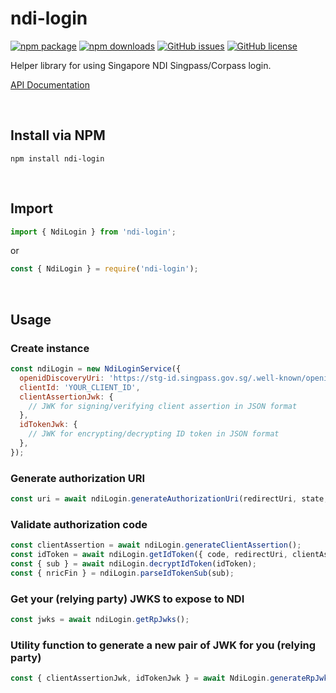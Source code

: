 # **ndi-login**
[![npm package](https://img.shields.io/npm/v/ndi-login)](https://www.npmjs.com/package/ndi-login)
[![npm downloads](https://img.shields.io/npm/dt/ndi-login)](https://www.npmjs.com/package/ndi-login)
[![GitHub issues](https://img.shields.io/github/issues/ahzhezhe/ndi-login)](https://github.com/ahzhezhe/ndi-login/issues)
[![GitHub license](https://img.shields.io/github/license/ahzhezhe/ndi-login)](https://github.com/ahzhezhe/ndi-login/blob/master/LICENSE)

Helper library for using Singapore NDI Singpass/Corpass login.

[API Documentation](https://ahzhezhe.github.io/docs/ndi-login-v1/index.html)

<br />

## **Install via NPM**
```
npm install ndi-login
```

<br />

## **Import**
```javascript
import { NdiLogin } from 'ndi-login';
```
or
```javascript
const { NdiLogin } = require('ndi-login');
```

<br />

## **Usage**

### **Create instance**
```javascript
const ndiLogin = new NdiLoginService({
  openidDiscoveryUri: 'https://stg-id.singpass.gov.sg/.well-known/openid-configuration',
  clientId: 'YOUR_CLIENT_ID',
  clientAssertionJwk: {
    // JWK for signing/verifying client assertion in JSON format
  },
  idTokenJwk: {
    // JWK for encrypting/decrypting ID token in JSON format
  },
});
```

### **Generate authorization URI**
```javascript
const uri = await ndiLogin.generateAuthorizationUri(redirectUri, state, nonce)
```

### **Validate authorization code**
```javascript
const clientAssertion = await ndiLogin.generateClientAssertion();
const idToken = await ndiLogin.getIdToken({ code, redirectUri, clientAssertion });
const { sub } = await ndiLogin.decryptIdToken(idToken);
const { nricFin } = ndiLogin.parseIdTokenSub(sub);
```

### **Get your (relying party) JWKS to expose to NDI**
```javascript
const jwks = await ndiLogin.getRpJwks();
```

### **Utility function to generate a new pair of JWK for you (relying party)**
```javascript
const { clientAssertionJwk, idTokenJwk } = await NdiLogin.generateRpJwks();
```
